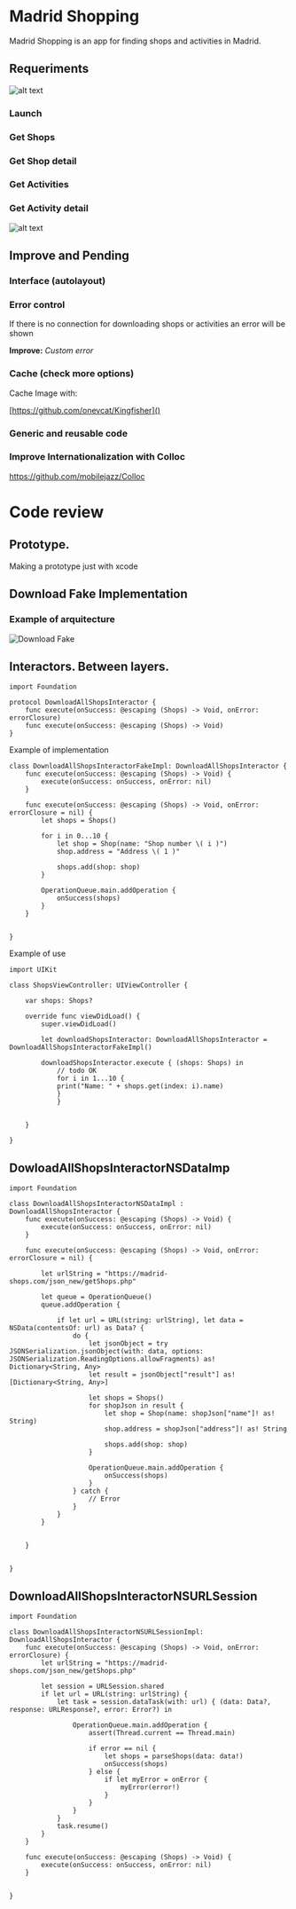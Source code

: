 # Madrid Shopping

Madrid Shopping is an app for finding shops and activities in Madrid.


## Requeriments
![alt text](https://drive.google.com/uc?id=0BzMreayzz5erZU5CVThrUFV0NlU)

### Launch
### Get Shops
### Get Shop detail
### Get Activities
### Get Activity detail

![alt text](https://drive.google.com/uc?id=0BzMreayzz5erZ2UyVV8ycTBleTA)

## Improve and Pending

### Interface (autolayout)


### Error control

If there is no connection for downloading shops or activities an error will be shown

**Improve:** *Custom error*

### Cache (check more options)

Cache Image with: 

[https://github.com/onevcat/Kingfisher]()

### Generic and reusable code

### Improve Internationalization with Colloc
[https://github.com/mobilejazz/Colloc
]()

# Code review

## Prototype.

Making a prototype just with xcode

## Download Fake Implementation

### Example of arquitecture

![Download Fake](https://drive.google.com/uc?id=1L0jXhGMIgOjGol1C4j0d4E4zaHVfvoTU)


## Interactors. Between layers.

```
import Foundation

protocol DownloadAllShopsInteractor {
    func execute(onSuccess: @escaping (Shops) -> Void, onError: errorClosure)
    func execute(onSuccess: @escaping (Shops) -> Void)
}

```

Example of implementation

```
class DownloadAllShopsInteractorFakeImpl: DownloadAllShopsInteractor {
    func execute(onSuccess: @escaping (Shops) -> Void) {
        execute(onSuccess: onSuccess, onError: nil)
    }
    
    func execute(onSuccess: @escaping (Shops) -> Void, onError: errorClosure = nil) {
        let shops = Shops()
        
        for i in 0...10 {
            let shop = Shop(name: "Shop number \( i )")
            shop.address = "Address \( 1 )"
            
            shops.add(shop: shop)
        }
        
        OperationQueue.main.addOperation {
            onSuccess(shops)
        }
    }
    
    
}
```

Example of use

```
import UIKit

class ShopsViewController: UIViewController {
    
    var shops: Shops?
   
    override func viewDidLoad() {
        super.viewDidLoad()
        
        let downloadShopsInteractor: DownloadAllShopsInteractor = DownloadAllShopsInteractorFakeImpl()
        
        downloadShopsInteractor.execute { (shops: Shops) in
            // todo OK
            for i in 1...10 {
            print("Name: " + shops.get(index: i).name)
            }
            }
        

    }

}
```

## DowloadAllShopsInteractorNSDataImp

```
import Foundation

class DownloadAllShopsInteractorNSDataImpl : DownloadAllShopsInteractor {
    func execute(onSuccess: @escaping (Shops) -> Void) {
        execute(onSuccess: onSuccess, onError: nil)
    }
    
    func execute(onSuccess: @escaping (Shops) -> Void, onError: errorClosure = nil) {
        
        let urlString = "https://madrid-shops.com/json_new/getShops.php"
        
        let queue = OperationQueue()
        queue.addOperation {
            
            if let url = URL(string: urlString), let data = NSData(contentsOf: url) as Data? {
                do {
                    let jsonObject = try JSONSerialization.jsonObject(with: data, options: JSONSerialization.ReadingOptions.allowFragments) as! Dictionary<String, Any>
                    let result = jsonObject["result"] as! [Dictionary<String, Any>]
                    
                    let shops = Shops()
                    for shopJson in result {
                        let shop = Shop(name: shopJson["name"]! as! String)
                        shop.address = shopJson["address"]! as! String
                        
                        shops.add(shop: shop)
                    }
                    
                    OperationQueue.main.addOperation {
                        onSuccess(shops)
                    }
                } catch {
                    // Error
                }
            }
        }
        
        
    }
    
   
}

```

## DownloadAllShopsInteractorNSURLSession
```
import Foundation

class DownloadAllShopsInteractorNSURLSessionImpl: DownloadAllShopsInteractor {
    func execute(onSuccess: @escaping (Shops) -> Void, onError: errorClosure) {
        let urlString = "https://madrid-shops.com/json_new/getShops.php"
        
        let session = URLSession.shared
        if let url = URL(string: urlString) {
            let task = session.dataTask(with: url) { (data: Data?, response: URLResponse?, error: Error?) in
                
                OperationQueue.main.addOperation {
                    assert(Thread.current == Thread.main)
                    
                    if error == nil {
                        let shops = parseShops(data: data!)
                        onSuccess(shops)
                    } else {
                        if let myError = onError {
                            myError(error!)
                        }
                    }
                }
            }
            task.resume()
        }
    }
    
    func execute(onSuccess: @escaping (Shops) -> Void) {
        execute(onSuccess: onSuccess, onError: nil)
    }
    
    
}
```

